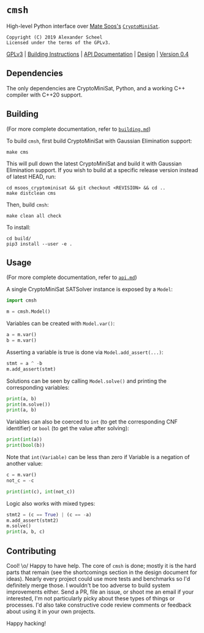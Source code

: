 # `cmsh`

High-level Python interface over [Mate Soos's](https://github.com/msoos)
[`CryptoMiniSat`](https://github.com/msoos/cryptominisat).

	Copyright (C) 2019 Alexander Scheel
	Licensed under the terms of the GPLv3.

[GPLv3](LICENSE) | [Building Instructions](docs/building.md) |
[API Documentation](docs/api.md) | [Design](docs/design.md) |
[Version 0.4](https://github.com/cipherboy/cmsh/releases)

## Dependencies

The only dependencies are CryptoMiniSat, Python, and a working C++ compiler
with C++20 support.

## Building

(For more complete documentation, refer to [`building.md`](docs/building.md))

To build `cmsh`, first build CryptoMiniSat with Gaussian Elimination support:

	make cms

This will pull down the latest CryptoMiniSat and build it with Gaussian
Elimination support. If you wish to build at a specific release version
instead of latest HEAD, run:

	cd msoos_cryptominisat && git checkout <REVISION> && cd ..
	make distclean cms

Then, build `cmsh`:

	make clean all check

To install:

	cd build/
	pip3 install --user -e .

## Usage

(For more complete documentation, refer to [`api.md`](docs/api.md))

A single CryptoMiniSat SATSolver instance is exposed by a `Model`:

```python
import cmsh

m = cmsh.Model()
```

Variables can be created with `Model.var()`:

```python
a = m.var()
b = m.var()
```

Asserting a variable is true is done via `Model.add_assert(...)`:

```python
stmt = a ^ -b
m.add_assert(stmt)
```

Solutions can be seen by calling `Model.solve()` and printing the
corresponding variables:

```python
print(a, b)
print(m.solve())
print(a, b)
```

Variables can also be coerced to `int` (to get the corresponding CNF
identifier) or `bool` (to get the value after solving):

```python
print(int(a))
print(bool(b))
```

Note that `int(Variable)` can be less than zero if Variable is a negation of
another value:

```python
c = m.var()
not_c = -c

print(int(c), int(not_c))
```

Logic also works with mixed types:

```python
stmt2 = (c == True) | (c == -a)
m.add_assert(stmt2)
m.solve()
print(a, b, c)
```

## Contributing

Cool! \o/ Happy to have help. The core of `cmsh` is done; mostly it is the
hard parts that remain (see the shortcomings section in the design document
for ideas). Nearly every project could use more tests and benchmarks so I'd
definitely merge those. I wouldn't be too adverse to build system improvements
either. Send a PR, file an issue, or shoot me an email if your interested, I'm
not particularly picky about these types of things or processes. I'd also take
constructive code review comments or feedback about using it in your own
projects.

Happy hacking!
